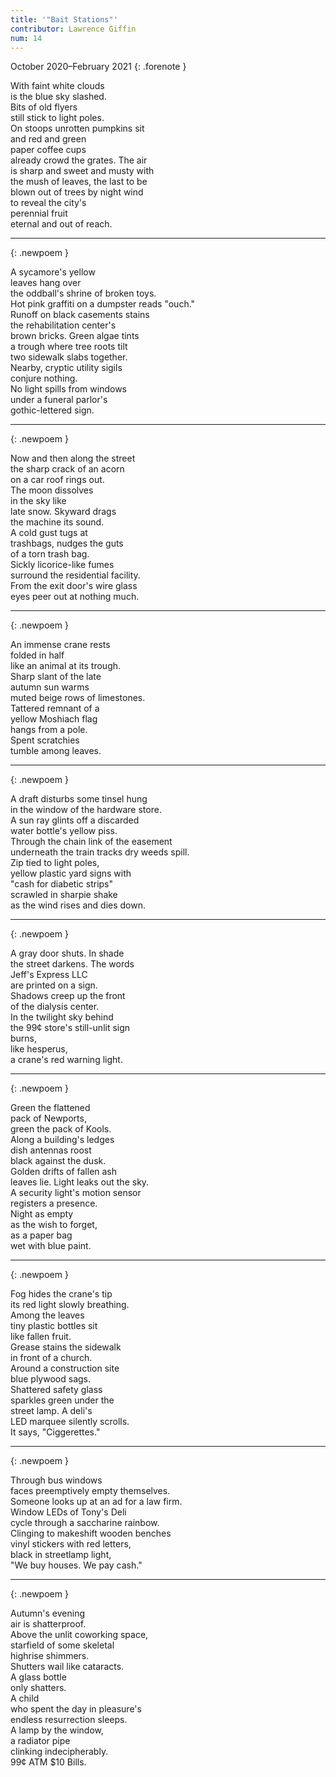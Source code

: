 ```yaml
---
title: '"Bait Stations"'
contributor: Lawrence Giffin
num: 14
---
```


October 2020–February 2021
{: .forenote }

With faint white clouds   
is the blue sky slashed.   
Bits of old flyers   
still stick to light poles.   
On stoops unrotten pumpkins sit   
and red and green   
paper coffee cups   
already crowd the grates. The air   
is sharp and sweet and musty with   
the mush of leaves, the last to be   
blown out of trees by night wind   
to reveal the city's   
perennial fruit   
eternal and out of reach.   

---
{: .newpoem }

A sycamore's yellow   
leaves hang over   
the oddball's shrine of broken toys.   
Hot pink graffiti on a dumpster reads "ouch."   
Runoff on black casements stains   
the rehabilitation center's   
brown bricks. Green algae tints   
a trough where tree roots tilt   
two sidewalk slabs together.   
Nearby, cryptic utility sigils   
conjure nothing.   
No light spills from windows   
under a funeral parlor's   
gothic-lettered sign.   

---
{: .newpoem }

Now and then along the street   
the sharp crack of an acorn   
on a car roof rings out.   
The moon dissolves   
in the sky like   
late snow. Skyward drags   
the machine its sound.   
A cold gust tugs at   
trashbags, nudges the guts   
of a torn trash bag.   
Sickly licorice-like fumes   
surround the residential facility.   
From the exit door's wire glass   
eyes peer out at nothing much.   

---
{: .newpoem }

An immense crane rests   
folded in half   
like an animal at its trough.   
Sharp slant of the late   
autumn sun warms   
muted beige rows of limestones.   
Tattered remnant of a   
yellow Moshiach flag   
hangs from a pole.   
Spent scratchies   
tumble among leaves.   

---
{: .newpoem }

A draft disturbs some tinsel hung   
in the window of the hardware store.   
A sun ray glints off a discarded   
water bottle's yellow piss.   
Through the chain link of the easement   
underneath the train tracks dry weeds spill.   
Zip tied to light poles,   
yellow plastic yard signs with   
"cash for diabetic strips"   
scrawled in sharpie shake   
as the wind rises and dies down.   

---
{: .newpoem }

A gray door shuts. In shade   
the street darkens. The words   
Jeff's Express LLC   
are printed on a sign.   
Shadows creep up the front   
of the dialysis center.   
In the twilight sky behind   
the 99¢ store's still-unlit sign   
burns,   
like hesperus,   
a crane's red warning light.   

---
{: .newpoem }

Green the flattened   
pack of Newports,   
green the pack of Kools.   
Along a building's ledges   
dish antennas roost   
black against the dusk.   
Golden drifts of fallen ash   
leaves lie. Light leaks out the sky.   
A security light's motion sensor   
registers a presence.   
Night as empty   
as the wish to forget,   
as a paper bag   
wet with blue paint.   

---
{: .newpoem }

Fog hides the crane's tip   
its red light slowly breathing.   
Among the leaves   
tiny plastic bottles sit   
like fallen fruit.   
Grease stains the sidewalk   
in front of a church.   
Around a construction site   
blue plywood sags.   
Shattered safety glass   
sparkles green under the   
street lamp. A deli's   
LED marquee silently scrolls.   
It says, "Ciggerettes."   

---
{: .newpoem }

Through bus windows   
faces preemptively empty themselves.   
Someone looks up at an ad for a law firm.   
Window LEDs of Tony's Deli   
cycle through a saccharine rainbow.   
Clinging to makeshift wooden benches   
vinyl stickers with red letters,   
black in streetlamp light,   
"We buy houses. We pay cash."   

---
{: .newpoem }

Autumn's evening   
air is shatterproof.   
Above the unlit coworking space,   
starfield of some skeletal   
highrise shimmers.   
Shutters wail like cataracts.   
A glass bottle   
only shatters.   
A child   
who spent the day in pleasure's   
endless resurrection sleeps.   
A lamp by the window,   
a radiator pipe   
clinking indecipherably.   
99¢ ATM $10 Bills.   

